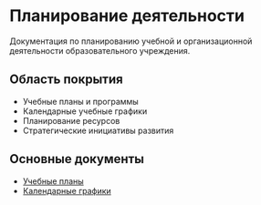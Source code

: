 # Планирование деятельности

Документация по планированию учебной и организационной деятельности образовательного учреждения.

## Область покрытия
- Учебные планы и программы
- Календарные учебные графики
- Планирование ресурсов
- Стратегические инициативы развития

## Основные документы
- [Учебные планы](curriculum.md)
- [Календарные графики](schedules.md)